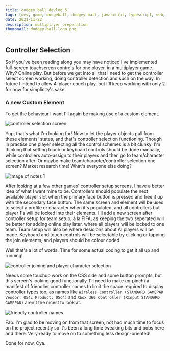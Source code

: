 ```yaml
---
title: dodgey ball devlog 5
tags: [dev, game, dodgeball, dodgey-ball, javascript, typescript, web, input, multiplayer]
date: 2021-11-22
description: multiplayer preperation
thumbnail: dodgey-ball-logo.png
---
```


## Controller Selection
So if you've been reading along you may have noticed I've implemented full-screen touchscreen controls for one player, in a multiplayer game. Why? Online play. But before we get into all that I need to get the controller select screen working, doing controller detection and such on the way. In future I intend to allow 4-player couch play, but I'll keep working with only 2 for now for simplicity's sake.

### A new Custom Element

To get the behaviour I want I'll again be making use of a custom element.

![controller selection screen](/blog/img/control-select.gif)

Yup, that's what I'm looking for! Now to let the player objects pull from these elements' states, and that's controller selection functioning. Though in practise one player selecting all the control schemes is a bit clunky. I'm thinking that setting touch or keyboard controls should be done manually, while controllers auto-assign to their players and then go to team/character selection after. Or maybe make team/character/controller selection one screen? Market research time! What's everyone else doing?

![image of notes 1](/blog/img/notes-research.jpg)

After looking at a few other games' controller setup screens, I have a better idea of what I want mine to be. Controllers should populate the next available player slot when the primary face button is pressed and free it up with the secondary face button. The same screen and element will be used to select a profile or character when it's populated, and all controllers but player 1's will be locked into their elements. I'll add a new screen after controller setup for team setup, à la FIFA, as keeping the two seperated will be better for adding online play later, where all players will be locked to one team. Team setup will also be where desicions about AI players will be made. Keyboard and touch controls will be selectable by clicking or tapping the join elements, and players should be colour coded.

Well that's a lot of words. Time for some actual coding to get it all up and running!

![controller joining and player character selection](/blog/img/controller-setup-4player.gif)

Needs some touchup work on the CSS side and some button prompts, but this screen's looking good functionally. I'll need to make (or pinch) a manifest of friendlier controller names to limit the space required to display controller types too, as names like `Wireless Controller (STANDARD GAMEPAD Vendor: 054c Product: 05c4)` and `Xbox 360 Controller (XInput STANDARD GAMEPAD)` aren't the nicest to look at.

![friendly controller names](/blog/img/controllers-friendly.png)

Fab. I'm glad to be moving on from that screen, not had much time to focus on the project recently so it's been a long time tweaking bits and bobs here and there. Very ready to move on to something less design-oriented!

Done for now. Cya.